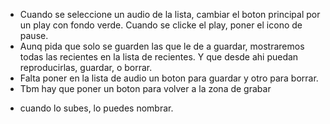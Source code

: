 - Cuando se seleccione un audio de la lista, cambiar el boton principal por un play con fondo verde. Cuando se clicke el play, poner el icono de pause.
- Aunq pida que solo se guarden las que le de a guardar, mostraremos todas las recientes en la lista de recientes. Y que desde ahi puedan reproducirlas, guardar, o borrar.
- Falta poner en la lista de audio un boton para guardar y otro para borrar.
- Tbm hay que poner un boton para volver a la zona de grabar

+ cuando lo subes, lo puedes nombrar.

